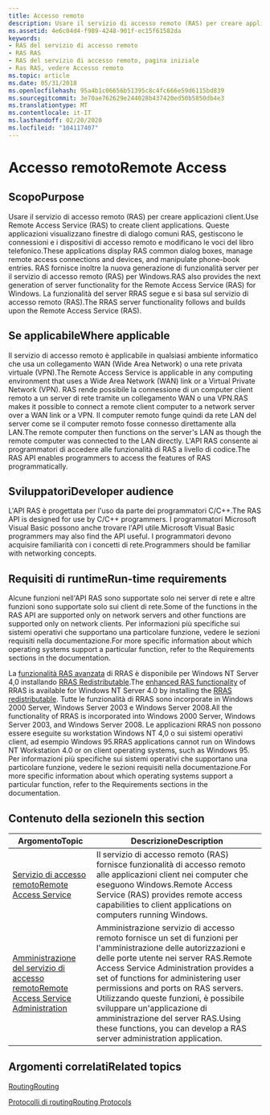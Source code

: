 ```yaml
---
title: Accesso remoto
description: Usare il servizio di accesso remoto (RAS) per creare applicazioni client.
ms.assetid: 4e6c04d4-f989-4248-901f-ec15f61582da
keywords:
- RAS del servizio di accesso remoto
- RAS RAS
- RAS del servizio di accesso remoto, pagina iniziale
- Ras RAS, vedere Accesso remoto
ms.topic: article
ms.date: 05/31/2018
ms.openlocfilehash: 95a4b1c06656b51395c8c4fc666e59d6115bd839
ms.sourcegitcommit: 3e70ae762629e244028b437420ed50b5850db4e3
ms.translationtype: MT
ms.contentlocale: it-IT
ms.lasthandoff: 02/20/2020
ms.locfileid: "104117407"
---
```

# <a name="remote-access"></a><span data-ttu-id="13bac-107">Accesso remoto</span><span class="sxs-lookup"><span data-stu-id="13bac-107">Remote Access</span></span>

## <a name="purpose"></a><span data-ttu-id="13bac-108">Scopo</span><span class="sxs-lookup"><span data-stu-id="13bac-108">Purpose</span></span>

<span data-ttu-id="13bac-109">Usare il servizio di accesso remoto (RAS) per creare applicazioni client.</span><span class="sxs-lookup"><span data-stu-id="13bac-109">Use Remote Access Service (RAS) to create client applications.</span></span> <span data-ttu-id="13bac-110">Queste applicazioni visualizzano finestre di dialogo comuni RAS, gestiscono le connessioni e i dispositivi di accesso remoto e modificano le voci del libro telefonico.</span><span class="sxs-lookup"><span data-stu-id="13bac-110">These applications display RAS common dialog boxes, manage remote access connections and devices, and manipulate phone-book entries.</span></span> <span data-ttu-id="13bac-111">RAS fornisce inoltre la nuova generazione di funzionalità server per il servizio di accesso remoto (RAS) per Windows.</span><span class="sxs-lookup"><span data-stu-id="13bac-111">RAS also provides the next generation of server functionality for the Remote Access Service (RAS) for Windows.</span></span> <span data-ttu-id="13bac-112">La funzionalità del server RRAS segue e si basa sul servizio di accesso remoto (RAS).</span><span class="sxs-lookup"><span data-stu-id="13bac-112">The RRAS server functionality follows and builds upon the Remote Access Service (RAS).</span></span>

## <a name="where-applicable"></a><span data-ttu-id="13bac-113">Se applicabile</span><span class="sxs-lookup"><span data-stu-id="13bac-113">Where applicable</span></span>

<span data-ttu-id="13bac-114">Il servizio di accesso remoto è applicabile in qualsiasi ambiente informatico che usa un collegamento WAN (Wide Area Network) o una rete privata virtuale (VPN).</span><span class="sxs-lookup"><span data-stu-id="13bac-114">The Remote Access Service is applicable in any computing environment that uses a Wide Area Network (WAN) link or a Virtual Private Network (VPN).</span></span> <span data-ttu-id="13bac-115">RAS rende possibile la connessione di un computer client remoto a un server di rete tramite un collegamento WAN o una VPN.</span><span class="sxs-lookup"><span data-stu-id="13bac-115">RAS makes it possible to connect a remote client computer to a network server over a WAN link or a VPN.</span></span> <span data-ttu-id="13bac-116">Il computer remoto funge quindi da rete LAN del server come se il computer remoto fosse connesso direttamente alla LAN.</span><span class="sxs-lookup"><span data-stu-id="13bac-116">The remote computer then functions on the server's LAN as though the remote computer was connected to the LAN directly.</span></span> <span data-ttu-id="13bac-117">L'API RAS consente ai programmatori di accedere alle funzionalità di RAS a livello di codice.</span><span class="sxs-lookup"><span data-stu-id="13bac-117">The RAS API enables programmers to access the features of RAS programmatically.</span></span>

## <a name="developer-audience"></a><span data-ttu-id="13bac-118">Sviluppatori</span><span class="sxs-lookup"><span data-stu-id="13bac-118">Developer audience</span></span>

<span data-ttu-id="13bac-119">L'API RAS è progettata per l'uso da parte dei programmatori C/C++.</span><span class="sxs-lookup"><span data-stu-id="13bac-119">The RAS API is designed for use by C/C++ programmers.</span></span> <span data-ttu-id="13bac-120">I programmatori Microsoft Visual Basic possono anche trovare l'API utile.</span><span class="sxs-lookup"><span data-stu-id="13bac-120">Microsoft Visual Basic programmers may also find the API useful.</span></span> <span data-ttu-id="13bac-121">I programmatori devono acquisire familiarità con i concetti di rete.</span><span class="sxs-lookup"><span data-stu-id="13bac-121">Programmers should be familiar with networking concepts.</span></span>

## <a name="run-time-requirements"></a><span data-ttu-id="13bac-122">Requisiti di runtime</span><span class="sxs-lookup"><span data-stu-id="13bac-122">Run-time requirements</span></span>

<span data-ttu-id="13bac-123">Alcune funzioni nell'API RAS sono supportate solo nei server di rete e altre funzioni sono supportate solo sui client di rete.</span><span class="sxs-lookup"><span data-stu-id="13bac-123">Some of the functions in the RAS API are supported only on network servers and other functions are supported only on network clients.</span></span> <span data-ttu-id="13bac-124">Per informazioni più specifiche sui sistemi operativi che supportano una particolare funzione, vedere le sezioni requisiti nella documentazione.</span><span class="sxs-lookup"><span data-stu-id="13bac-124">For more specific information about which operating systems support a particular function, refer to the Requirements sections in the documentation.</span></span>

<span data-ttu-id="13bac-125">La [funzionalità RAS avanzata](function-comparison-windows-2000-versus-rras-redistributable.md) di RRAS è disponibile per Windows NT Server 4,0 installando [RRAS Redistributable](https://www.microsoft.com/ntserver/nts/downloads/winfeatures/rras/rrasdown.asp).</span><span class="sxs-lookup"><span data-stu-id="13bac-125">The [enhanced RAS functionality](function-comparison-windows-2000-versus-rras-redistributable.md) of RRAS is available for Windows NT Server 4.0 by installing the [RRAS redistributable](https://www.microsoft.com/ntserver/nts/downloads/winfeatures/rras/rrasdown.asp).</span></span> <span data-ttu-id="13bac-126">Tutte le funzionalità di RRAS sono incorporate in Windows 2000 Server, Windows Server 2003 e Windows Server 2008.</span><span class="sxs-lookup"><span data-stu-id="13bac-126">All the functionality of RRAS is incorporated into Windows 2000 Server, Windows Server 2003, and Windows Server 2008.</span></span> <span data-ttu-id="13bac-127">Le applicazioni RRAS non possono essere eseguite su workstation Windows NT 4,0 o sui sistemi operativi client, ad esempio Windows 95.</span><span class="sxs-lookup"><span data-stu-id="13bac-127">RRAS applications cannot run on Windows NT Workstation 4.0 or on client operating systems, such as Windows 95.</span></span> <span data-ttu-id="13bac-128">Per informazioni più specifiche sui sistemi operativi che supportano una particolare funzione, vedere le sezioni requisiti nella documentazione.</span><span class="sxs-lookup"><span data-stu-id="13bac-128">For more specific information about which operating systems support a particular function, refer to the Requirements sections in the documentation.</span></span>

## <a name="in-this-section"></a><span data-ttu-id="13bac-129">Contenuto della sezione</span><span class="sxs-lookup"><span data-stu-id="13bac-129">In this section</span></span>



| <span data-ttu-id="13bac-130">Argomento</span><span class="sxs-lookup"><span data-stu-id="13bac-130">Topic</span></span>                                                                                             | <span data-ttu-id="13bac-131">Descrizione</span><span class="sxs-lookup"><span data-stu-id="13bac-131">Description</span></span>                                                                                                                                                                                                              |
|---------------------------------------------------------------------------------------------------|--------------------------------------------------------------------------------------------------------------------------------------------------------------------------------------------------------------------------|
| [<span data-ttu-id="13bac-132">Servizio di accesso remoto</span><span class="sxs-lookup"><span data-stu-id="13bac-132">Remote Access Service</span></span>](about-remote-access-service.md)<br/>                               | <span data-ttu-id="13bac-133">Il servizio di accesso remoto (RAS) fornisce funzionalità di accesso remoto alle applicazioni client nei computer che eseguono Windows.</span><span class="sxs-lookup"><span data-stu-id="13bac-133">Remote Access Service (RAS) provides remote access capabilities to client applications on computers running Windows.</span></span><br/>                                                                                          |
| [<span data-ttu-id="13bac-134">Amministrazione del servizio di accesso remoto</span><span class="sxs-lookup"><span data-stu-id="13bac-134">Remote Access Service Administration</span></span>](about-remote-access-service-administration.md)<br/> | <span data-ttu-id="13bac-135">Amministrazione servizio di accesso remoto fornisce un set di funzioni per l'amministrazione delle autorizzazioni e delle porte utente nei server RAS.</span><span class="sxs-lookup"><span data-stu-id="13bac-135">Remote Access Service Administration provides a set of functions for administering user permissions and ports on RAS servers.</span></span> <span data-ttu-id="13bac-136">Utilizzando queste funzioni, è possibile sviluppare un'applicazione di amministrazione del server RAS.</span><span class="sxs-lookup"><span data-stu-id="13bac-136">Using these functions, you can develop a RAS server administration application.</span></span><br/> |



 

## <a name="related-topics"></a><span data-ttu-id="13bac-137">Argomenti correlati</span><span class="sxs-lookup"><span data-stu-id="13bac-137">Related topics</span></span>

<dl> <dt>

[<span data-ttu-id="13bac-138">Routing</span><span class="sxs-lookup"><span data-stu-id="13bac-138">Routing</span></span>](routing-start-page.md)
</dt> <dt>

[<span data-ttu-id="13bac-139">Protocolli di routing</span><span class="sxs-lookup"><span data-stu-id="13bac-139">Routing Protocols</span></span>](routing-protocols-start-page.md)
</dt> </dl>

 

 





